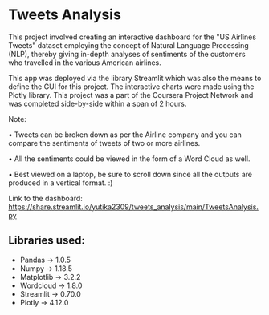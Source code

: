 # Tweets Analysis

This project involved creating an interactive dashboard for the "US Airlines Tweets" dataset employing the concept of Natural Language Processing (NLP), thereby giving in-depth analyses of sentiments of the customers who travelled in the various American airlines.

This app was deployed via the library Streamlit which was also the means to define the GUI for this project. The interactive charts were made using the Plotly library. This project was a part of the Coursera Project Network and was completed side-by-side within a span of 2 hours.

Note:

• Tweets can be broken down as per the Airline company and you can compare the sentiments of tweets of two or more airlines.

• All the sentiments could be viewed in the form of a Word Cloud as well.

• Best viewed on a laptop, be sure to scroll down since all the outputs are produced in a vertical format. :)

Link to the dashboard:
https://share.streamlit.io/yutika2309/tweets_analysis/main/TweetsAnalysis.py

## Libraries used:
* Pandas -> 1.0.5
* Numpy -> 1.18.5
* Matplotlib -> 3.2.2
* Wordcloud -> 1.8.0
* Streamlit -> 0.70.0
* Plotly ->  4.12.0

